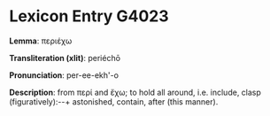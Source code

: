 # Lexicon Entry G4023

**Lemma**: περιέχω

**Transliteration (xlit)**: periéchō

**Pronunciation**: per-ee-ekh'-o

**Description**:
from περί and ἔχω; to hold all around, i.e. include, clasp (figuratively):--+ astonished, contain, after (this manner).

